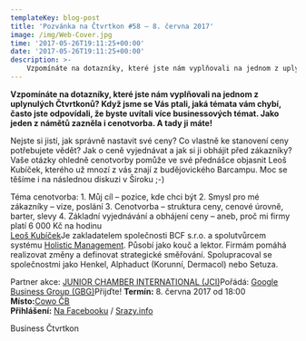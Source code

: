 ```yaml
---
templateKey: blog-post
title: 'Pozvánka na Čtvrtkon #58 – 8. června 2017'
image: /img/Web-Cover.jpg
time: '2017-05-26T19:11:25+00:00'
date: '2017-05-26T19:11:25+00:00'
description: >-
    Vzpomínáte na dotazníky, které jste nám vyplňovali na jednom z uplynulých Čtvrtkonů? Když jsme se Vás ptali, jaká témata vám chybí, často jste odpovídali, že byste uvítali více businessových...
---
```

**Vzpomínáte na dotazníky, které jste nám vyplňovali na jednom z uplynulých Čtvrtkonů? Když jsme se Vás ptali, jaká témata vám chybí, často jste odpovídali, že byste uvítali více businessových témat. Jako jeden z námětů zazněla i cenotvorba. A tady ji máte!**

Nejste si jistí, jak správně nastavit své ceny? Co vlastně ke stanovení ceny potřebujete vědět? Jak o ceně vyjednávat a jak si ji obhájit před zákazníky? Vaše otázky ohledně cenotvorby pomůže ve své přednášce objasnit Leoš Kubíček, kterého už mnozí z vás znají z budějovického Barcampu. Moc se těšíme i na následnou diskuzi v Široku ;-)

Téma cenotvorba: 1. Můj cíl – pozice, kde chci být 2. Smysl pro mé zákazníky – vize, poslání 3. Cenotvorba – struktura ceny, cenové úrovně, barter, slevy 4. Základní vyjednávání a obhájení ceny – aneb, proč mi firmy platí 6 000 Kč na hodinu  
[Leoš Kubíček](http://www.holistic-management.cz/team/leos-kubicek.htm)Je zakladatelem společnosti BCF s.r.o. a spolutvůrcem systému [Holistic Management](http://www.holistic-management.cz/). Působí jako kouč a lektor. Firmám pomáhá realizovat změny a definovat strategické směřování. Spolupracoval se společnostmi jako Henkel, Alphaduct (Korunní, Dermacol) nebo Setuza.

Partner akce: [JUNIOR CHAMBER INTERNATIONAL (JCI)](http://www.jcicr.cz/)Pořádá: [Google Business Group (GBG)](http://www.gug.cz/cs/gbg)Přijďte! **Termín:** 8. června 2017 od 18:00  
**Místo:**[Cowo ČB](http://www.coworkingcb.cz/)  
**Přihlášení:** [Na Facebooku](https://www.facebook.com/events/217540835425517) / [Srazy.info](http://srazy.info/ctvrtkon/7381)

[](http://ctvrtkon.cz/wp-content/uploads/Web-Cover.jpg)Business Čtvrtkon